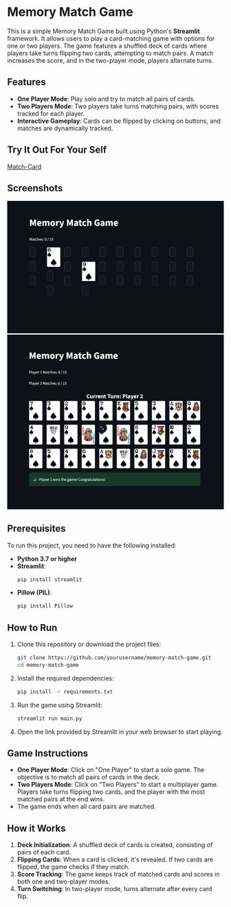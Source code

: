 # Memory Match Game

This is a simple Memory Match Game built using Python's **Streamlit** framework. It allows users to play a card-matching game with options for one or two players. The game features a shuffled deck of cards where players take turns flipping two cards, attempting to match pairs. A match increases the score, and in the two-player mode, players alternate turns.

## Features

- **One Player Mode**: Play solo and try to match all pairs of cards.
- **Two Players Mode**: Two players take turns matching pairs, with scores tracked for each player.
- **Interactive Gameplay**: Cards can be flipped by clicking on buttons, and matches are dynamically tracked.


## Try It Out For Your Self
[Match-Card](https://match-card.streamlit.app/)


## Screenshots

![One-Player_mode](One-Player_mode.png)
![Two-Player_mode](Two-Player_mode.png)

## Prerequisites

To run this project, you need to have the following installed:

- **Python 3.7 or higher**
- **Streamlit**:  
  ```bash
  pip install streamlit
  ```
- **Pillow (PIL)**:  
  ```bash
  pip install Pillow
  ```

## How to Run

1. Clone this repository or download the project files:
   
   ```bash
   git clone https://github.com/yourusername/memory-match-game.git
   cd memory-match-game
   ```

2. Install the required dependencies:
   
   ```bash
   pip install -r requirements.txt
   ```

3. Run the game using Streamlit:

   ```bash
   streamlit run main.py
   ```

4. Open the link provided by Streamlit in your web browser to start playing.

## Game Instructions

- **One Player Mode**: Click on "One Player" to start a solo game. The objective is to match all pairs of cards in the deck.
- **Two Players Mode**: Click on "Two Players" to start a multiplayer game. Players take turns flipping two cards, and the player with the most matched pairs at the end wins.
- The game ends when all card pairs are matched.


## How it Works

1. **Deck Initialization**: A shuffled deck of cards is created, consisting of pairs of each card.
2. **Flipping Cards**: When a card is clicked, it's revealed. If two cards are flipped, the game checks if they match.
3. **Score Tracking**: The game keeps track of matched cards and scores in both one and two-player modes.
4. **Turn Switching**: In two-player mode, turns alternate after every card flip.
